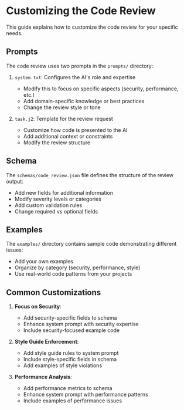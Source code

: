 # Customizing the Code Review

This guide explains how to customize the code review for your specific needs.

## Prompts

The code review uses two prompts in the `prompts/` directory:

1. `system.txt`: Configures the AI's role and expertise
   - Modify this to focus on specific aspects (security, performance, etc.)
   - Add domain-specific knowledge or best practices
   - Change the review style or tone

2. `task.j2`: Template for the review request
   - Customize how code is presented to the AI
   - Add additional context or constraints
   - Modify the review structure

## Schema

The `schemas/code_review.json` file defines the structure of the review output:

- Add new fields for additional information
- Modify severity levels or categories
- Add custom validation rules
- Change required vs optional fields

## Examples

The `examples/` directory contains sample code demonstrating different issues:

- Add your own examples
- Organize by category (security, performance, style)
- Use real-world code patterns from your projects

## Common Customizations

1. **Focus on Security**:
   - Add security-specific fields to schema
   - Enhance system prompt with security expertise
   - Include security-focused example code

2. **Style Guide Enforcement**:
   - Add style guide rules to system prompt
   - Include style-specific fields in schema
   - Add examples of style violations

3. **Performance Analysis**:
   - Add performance metrics to schema
   - Enhance system prompt with performance patterns
   - Include examples of performance issues
